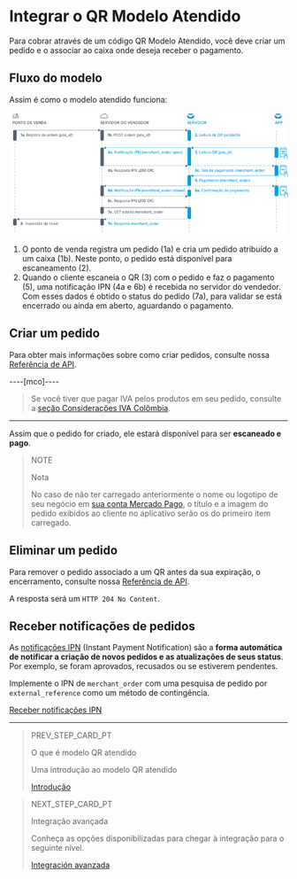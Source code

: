 # Integrar o QR Modelo Atendido

Para cobrar através de um código QR Modelo Atendido, você deve criar um pedido e o associar ao caixa onde deseja receber o pagamento.

## Fluxo do modelo

Assim é como o modelo atendido funciona:

![Fluxo de pagamento no ponto de venda QR Mercado Pago](/images/mobile/qr-user-flow.pt.png)

1. O ponto de venda registra um pedido (1a) e cria um pedido atribuído a um caixa (1b). Neste ponto, o pedido está disponível para escaneamento (2).
2. Quando o cliente escaneia o QR (3) com o pedido e faz o pagamento (5), uma notificação IPN (4a e 6b) é recebida no servidor do vendedor. Com esses dados é obtido o status do pedido (7a), para validar se está encerrado ou ainda em aberto, aguardando o pagamento.

## Criar um pedido

Para obter mais informações sobre como criar pedidos, consulte nossa [Referência de API](/developers/pt/reference/instore_orders_v2/_instore_qr_collectors_user_id_store_external_id_store_pos_external_pos_id_orders/put).

----[mco]----
> Se você tiver que pagar IVA pelos produtos em seu pedido, consulte a [seção Considerações IVA Colômbia](/developers/pt/guides/additional-content/localization/iva-colombia).
------------
Assim que o pedido for criado, ele estará disponível para ser **escaneado e pago**.

> NOTE
>
> Nota
>
> No caso de não ter carregado anteriormente o nome ou logotipo de seu negócio em [ sua conta Mercado Pago](https://www.mercadopago.com.br/settings/account), o título e a imagem do pedido exibidos ao cliente no aplicativo serão os do primeiro item carregado.


## Eliminar um pedido

Para remover o pedido associado a um QR antes da sua expiração, o encerramento, consulte nossa [Referência de API](/developers/reference/instore_orders_v2/_instore_qr_collectors_user_id_pos_external_pos_id_orders/delete).

A resposta será um `HTTP 204 No Content`.

## Receber notificações de pedidos

As [notificações IPN](/developers/pt/guides/notifications/ipn/introduction) (Instant Payment Notification) são a **forma automática de notificar a criação de novos pedidos e as atualizações de seus status**. Por exemplo, se foram aprovados, recusados ou se estiverem pendentes.

Implemente o IPN de `merchant_order` com uma pesquisa de pedido por `external_reference` como um método de contingência.

[Receber notificações IPN](/developers/pt/docs/qr-code/additional-content/notifications/ipn)


---

> PREV_STEP_CARD_PT
>
> O que é modelo QR atendido
>
> Uma introdução ao modelo QR atendido
>
> [Introdução](/developers/pt/docs/qr-code/qr-attended-model/introduction)

> NEXT_STEP_CARD_PT
>
> Integração avançada
>
> Conheça as opções disponibilizadas para chegar à integração para o seguinte nível.
>
> [Integración avanzada](/developers/pt/guides/qr-code/advanced-integration)